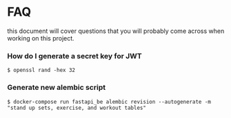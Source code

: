 # FAQ

this document will cover questions that you will probably come across when working on this project.


### How do I generate a secret key for JWT
`$ openssl rand -hex 32`

### Generate new alembic script
`$ docker-compose run fastapi_be alembic revision --autogenerate -m "stand up sets, exercise, and workout tables"`

